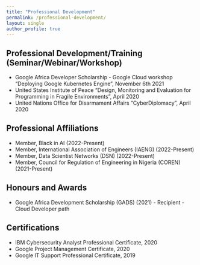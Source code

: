 ```yaml
---
title: "Professional Development"
permalink: /professional-development/
layout: single
author_profile: true 
---
```


## Professional Development/Training (Seminar/Webinar/Workshop)

* Google Africa Developer Scholarship - Google Cloud workshop “Deploying Google Kubernetes Engine”, November 6th 2021
* United States Institute of Peace “Design, Monitoring and Evaluation for Programming in Fragile Environments”, April 2020
* United Nations Office for Disarmament Affairs “CyberDiplomacy”, April 2020

## Professional Affiliations

* Member, Black in AI (2022-Present)
* Member, International Association of Engineers (IAENG) (2022-Present)
* Member, Data Scientist Networks (DSN) (2022-Present)
* Member, Council for Regulation of Engineering in Nigeria (COREN) (2021-Present)

## Honours and Awards

* Google Africa Development Scholarship (GADS) (2021) - Recipient - Cloud Developer path

## Certifications

* IBM Cybersecurity Analyst Professional Certificate, 2020
* Google Project Management Certificate, 2020
* Google IT Support Professional Certificate, 2019
